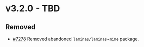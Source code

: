
# v3.2.0 - TBD

## Removed

- [#7278](https://github.com/hyperf/hyperf/pull/7278) Removed abandoned `laminas/laminas-mime` package.
